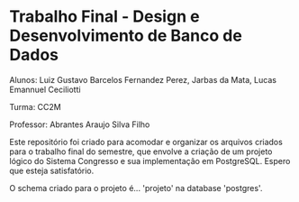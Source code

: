 # Trabalho Final - Design e Desenvolvimento de Banco de Dados

Alunos: Luiz Gustavo Barcelos Fernandez Perez, Jarbas da Mata, Lucas Emannuel Ceciliotti

Turma: CC2M

Professor: Abrantes Araujo Silva Filho



Este repositório foi criado para acomodar e organizar os arquivos criados para o trabalho final do semestre, que envolve a criação de um projeto lógico do Sistema Congresso e sua implementação em PostgreSQL. Espero que esteja satisfatório.

O schema criado para o projeto é... 'projeto' na database 'postgres'.
